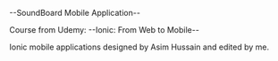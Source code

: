 --SoundBoard Mobile Application--

Course from Udemy: --Ionic: From Web to Mobile--

Ionic mobile applications designed by Asim Hussain and edited by me.